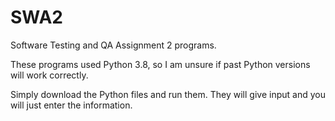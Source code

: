 # SWA2
Software Testing and QA Assignment 2 programs.

These programs used Python 3.8, so I am unsure if past Python versions will work correctly.

Simply download the Python files and run them. They will give input and you will just enter the information.
